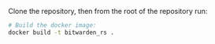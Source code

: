 Clone the repository, then from the root of the repository run:

```sh
# Build the docker image:
docker build -t bitwarden_rs .
```